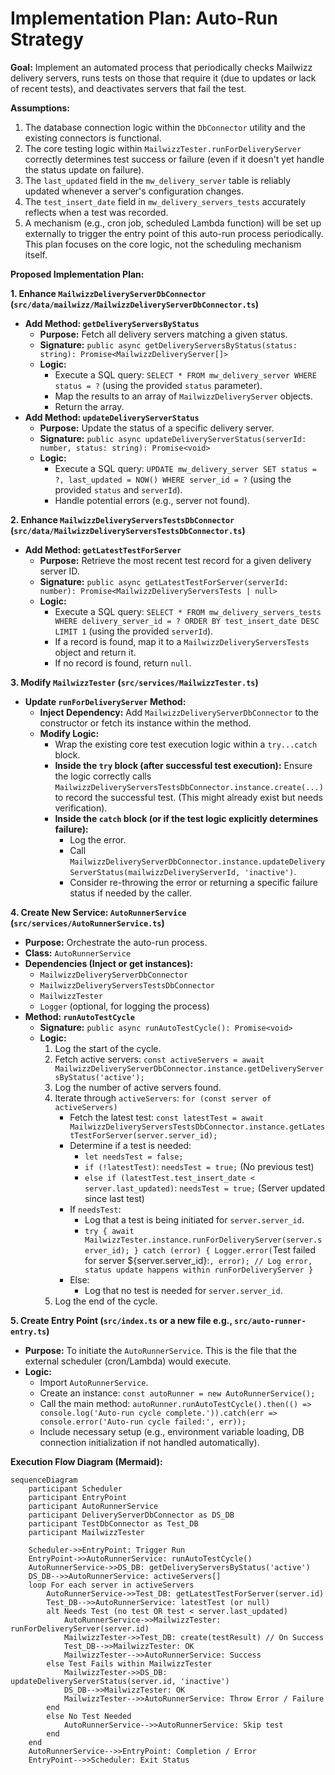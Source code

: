 # Implementation Plan: Auto-Run Strategy

**Goal:** Implement an automated process that periodically checks Mailwizz delivery servers, runs tests on those that require it (due to updates or lack of recent tests), and deactivates servers that fail the test.

**Assumptions:**

1.  The database connection logic within the `DbConnector` utility and the existing connectors is functional.
2.  The core testing logic within `MailwizzTester.runForDeliveryServer` correctly determines test success or failure (even if it doesn't yet handle the status update on failure).
3.  The `last_updated` field in the `mw_delivery_server` table is reliably updated whenever a server's configuration changes.
4.  The `test_insert_date` field in `mw_delivery_servers_tests` accurately reflects when a test was recorded.
5.  A mechanism (e.g., cron job, scheduled Lambda function) will be set up externally to trigger the entry point of this auto-run process periodically. This plan focuses on the core logic, not the scheduling mechanism itself.

**Proposed Implementation Plan:**

**1. Enhance `MailwizzDeliveryServerDbConnector` (`src/data/mailwizz/MailwizzDeliveryServerDbConnector.ts`)**

*   **Add Method: `getDeliveryServersByStatus`**
    *   **Purpose:** Fetch all delivery servers matching a given status.
    *   **Signature:** `public async getDeliveryServersByStatus(status: string): Promise<MailwizzDeliveryServer[]>`
    *   **Logic:**
        *   Execute a SQL query: `SELECT * FROM mw_delivery_server WHERE status = ?` (using the provided `status` parameter).
        *   Map the results to an array of `MailwizzDeliveryServer` objects.
        *   Return the array.
*   **Add Method: `updateDeliveryServerStatus`**
    *   **Purpose:** Update the status of a specific delivery server.
    *   **Signature:** `public async updateDeliveryServerStatus(serverId: number, status: string): Promise<void>`
    *   **Logic:**
        *   Execute a SQL query: `UPDATE mw_delivery_server SET status = ?, last_updated = NOW() WHERE server_id = ?` (using the provided `status` and `serverId`).
        *   Handle potential errors (e.g., server not found).

**2. Enhance `MailwizzDeliveryServersTestsDbConnector` (`src/data/MailwizzDeliveryServersTestsDbConnector.ts`)**

*   **Add Method: `getLatestTestForServer`**
    *   **Purpose:** Retrieve the most recent test record for a given delivery server ID.
    *   **Signature:** `public async getLatestTestForServer(serverId: number): Promise<MailwizzDeliveryServersTests | null>`
    *   **Logic:**
        *   Execute a SQL query: `SELECT * FROM mw_delivery_servers_tests WHERE delivery_server_id = ? ORDER BY test_insert_date DESC LIMIT 1` (using the provided `serverId`).
        *   If a record is found, map it to a `MailwizzDeliveryServersTests` object and return it.
        *   If no record is found, return `null`.

**3. Modify `MailwizzTester` (`src/services/MailwizzTester.ts`)**

*   **Update `runForDeliveryServer` Method:**
    *   **Inject Dependency:** Add `MailwizzDeliveryServerDbConnector` to the constructor or fetch its instance within the method.
    *   **Modify Logic:**
        *   Wrap the existing core test execution logic within a `try...catch` block.
        *   **Inside the `try` block (after successful test execution):** Ensure the logic correctly calls `MailwizzDeliveryServersTestsDbConnector.instance.create(...)` to record the successful test. (This might already exist but needs verification).
        *   **Inside the `catch` block (or if the test logic explicitly determines failure):**
            *   Log the error.
            *   Call `MailwizzDeliveryServerDbConnector.instance.updateDeliveryServerStatus(mailwizzDeliveryServerId, 'inactive')`.
            *   Consider re-throwing the error or returning a specific failure status if needed by the caller.

**4. Create New Service: `AutoRunnerService` (`src/services/AutoRunnerService.ts`)**

*   **Purpose:** Orchestrate the auto-run process.
*   **Class:** `AutoRunnerService`
*   **Dependencies (Inject or get instances):**
    *   `MailwizzDeliveryServerDbConnector`
    *   `MailwizzDeliveryServersTestsDbConnector`
    *   `MailwizzTester`
    *   `Logger` (optional, for logging the process)
*   **Method: `runAutoTestCycle`**
    *   **Signature:** `public async runAutoTestCycle(): Promise<void>`
    *   **Logic:**
        1.  Log the start of the cycle.
        2.  Fetch active servers: `const activeServers = await MailwizzDeliveryServerDbConnector.instance.getDeliveryServersByStatus('active');`
        3.  Log the number of active servers found.
        4.  Iterate through `activeServers`: `for (const server of activeServers)`
            *   Fetch the latest test: `const latestTest = await MailwizzDeliveryServersTestsDbConnector.instance.getLatestTestForServer(server.server_id);`
            *   Determine if a test is needed:
                *   `let needsTest = false;`
                *   `if (!latestTest)`: `needsTest = true;` (No previous test)
                *   `else if (latestTest.test_insert_date < server.last_updated)`: `needsTest = true;` (Server updated since last test)
            *   If `needsTest`:
                *   Log that a test is being initiated for `server.server_id`.
                *   `try { await MailwizzTester.instance.runForDeliveryServer(server.server_id); } catch (error) { Logger.error(`Test failed for server ${server.server_id}:`, error); // Log error, status update happens within runForDeliveryServer }`
            *   Else:
                *   Log that no test is needed for `server.server_id`.
        5.  Log the end of the cycle.

**5. Create Entry Point (`src/index.ts` or a new file e.g., `src/auto-runner-entry.ts`)**

*   **Purpose:** To initiate the `AutoRunnerService`. This is the file that the external scheduler (cron/Lambda) would execute.
*   **Logic:**
    *   Import `AutoRunnerService`.
    *   Create an instance: `const autoRunner = new AutoRunnerService();`
    *   Call the main method: `autoRunner.runAutoTestCycle().then(() => console.log('Auto-run cycle complete.')).catch(err => console.error('Auto-run cycle failed:', err));`
    *   Include necessary setup (e.g., environment variable loading, DB connection initialization if not handled automatically).

**Execution Flow Diagram (Mermaid):**

```mermaid
sequenceDiagram
    participant Scheduler
    participant EntryPoint
    participant AutoRunnerService
    participant DeliveryServerDbConnector as DS_DB
    participant TestDbConnector as Test_DB
    participant MailwizzTester

    Scheduler->>EntryPoint: Trigger Run
    EntryPoint->>AutoRunnerService: runAutoTestCycle()
    AutoRunnerService->>DS_DB: getDeliveryServersByStatus('active')
    DS_DB-->>AutoRunnerService: activeServers[]
    loop For each server in activeServers
        AutoRunnerService->>Test_DB: getLatestTestForServer(server.id)
        Test_DB-->>AutoRunnerService: latestTest (or null)
        alt Needs Test (no test OR test < server.last_updated)
            AutoRunnerService->>MailwizzTester: runForDeliveryServer(server.id)
            MailwizzTester->>Test_DB: create(testResult) // On Success
            Test_DB-->>MailwizzTester: OK
            MailwizzTester-->>AutoRunnerService: Success
        else Test Fails within MailwizzTester
            MailwizzTester->>DS_DB: updateDeliveryServerStatus(server.id, 'inactive')
            DS_DB-->>MailwizzTester: OK
            MailwizzTester-->>AutoRunnerService: Throw Error / Failure
        end
        else No Test Needed
            AutoRunnerService-->>AutoRunnerService: Skip test
        end
    end
    AutoRunnerService-->>EntryPoint: Completion / Error
    EntryPoint-->>Scheduler: Exit Status